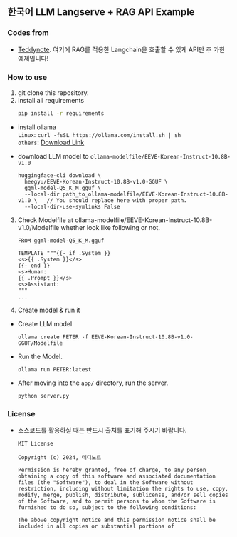 ## 한국어 LLM Langserve + RAG API Example

### Codes from

- [Teddynote](https://github.com/teddylee777/langserve_ollama). 여기에 RAG를 적용한 Langchain을 호출할 수 있게 API만 추
  가한 예제입니다!

### How to use

1. git clone this repository.
2. install all requirements
   ```bash
   pip install -r requirements
   ```

- install ollama <br/> `Linux`: `curl -fsSL https://ollama.com/install.sh | sh` <br/> `others`:
  [Download Link](https://ollama.com/download/mac)

- download LLM model to `ollama-modelfile/EEVE-Korean-Instruct-10.8B-v1.0`
  ```
  huggingface-cli download \
    heegyu/EEVE-Korean-Instruct-10.8B-v1.0-GGUF \
    ggml-model-Q5_K_M.gguf \
    --local-dir path_to_ollama-modelfile/EEVE-Korean-Instruct-10.8B-v1.0 \   // You should replace here with proper path.
    --local-dir-use-symlinks False
  ```

3. Check Modelfile at ollama-modelfile/EEVE-Korean-Instruct-10.8B-v1.0/Modelfile whether look like following or not.

   ```
   FROM ggml-model-Q5_K_M.gguf

   TEMPLATE """{{- if .System }}
   <s>{{ .System }}</s>
   {{- end }}
   <s>Human:
   {{ .Prompt }}</s>
   <s>Assistant:
   """
   ...
   ```

4. Create model & run it

- Create LLM model
  ```
  ollama create PETER -f EEVE-Korean-Instruct-10.8B-v1.0-GGUF/Modelfile
  ```
- Run the Model.

  ```
  ollama run PETER:latest
  ```

- After moving into the `app/` directory, run the server.
  ```
  python server.py
  ```

### License

- 소스코드를 활용하실 때는 반드시 출처를 표기해 주시기 바랍니다.

  ```
  MIT License

  Copyright (c) 2024, 테디노트

  Permission is hereby granted, free of charge, to any person obtaining a copy of this software and associated documentation files (the "Software"), to deal in the Software without restriction, including without limitation the rights to use, copy, modify, merge, publish, distribute, sublicense, and/or sell copies of the Software, and to permit persons to whom the Software is furnished to do so, subject to the following conditions:

  The above copyright notice and this permission notice shall be included in all copies or substantial portions of
  ```
